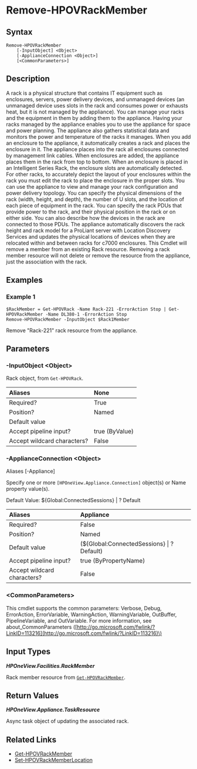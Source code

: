 ﻿---
description: Remove a member resource from a rack.
---

# Remove-HPOVRackMember

## Syntax

```text
Remove-HPOVRackMember
    [-InputObject] <Object>
    [-ApplianceConnection <Object>]
    [<CommonParameters>]
```

## Description

A rack is a physical structure that contains IT equipment such as enclosures, servers, power delivery devices, and unmanaged devices (an unmanaged device uses slots in the rack and consumes power or exhausts heat, but it is not managed by the appliance). You can manage your racks and the equipment in them by adding them to the appliance. Having your racks managed by the appliance enables you to use the appliance for space and power planning. The appliance also gathers statistical data and monitors the power and temperature of the racks it manages.
 When you add an enclosure to the appliance, it automatically creates a rack and places the enclosure in it. The appliance places into the rack all enclosures connected by management link cables. When enclosures are added, the appliance places them in the rack from top to bottom. When an enclosure is placed in an Intelligent Series Rack, the enclosure slots are automatically detected. For other racks, to accurately depict the layout of your enclosures within the rack you must edit the rack to place the enclosure in the proper slots.
 You can use the appliance to view and manage your rack configuration and power delivery topology. You can specify the physical dimensions of the rack (width, height, and depth), the number of U slots, and the location of each piece of equipment in the rack. You can specify the rack PDUs that provide power to the rack, and their physical position in the rack or on either side. You can also describe how the devices in the rack are connected to those PDUs.
 The appliance automatically discovers the rack height and rack model for a ProLiant server with Location Discovery Services and updates the physical locations of devices when they are relocated within and between racks for c7000 enclosures.
 This Cmdlet will remove a member from an existing Rack resource.  Removing a rack member resource will not delete or remove the resource from the appliance, just the association with the rack. 

## Examples

###  Example 1 

```text
$RackMember = Get-HPOVRack -Name Rack-221 -ErrorAction Stop | Get-HPOVRackMember -Name DL380-1 -ErrorAction Stop
Remove-HPOVRackMember -InputObject $Rack1Member
```

Remove "Rack-221" rack resource from the appliance.

## Parameters

### -InputObject &lt;Object&gt;

Rack object, from `Get-HPOVRack`.

| Aliases | None |
| :--- | :--- |
| Required? | True |
| Position? | Named |
| Default value |  |
| Accept pipeline input? | true (ByValue) |
| Accept wildcard characters? | False |

### -ApplianceConnection &lt;Object&gt;

Aliases [-Appliance]

Specify one or more `[HPOneView.Appliance.Connection]` object(s) or Name property value(s).

Default Value: ${Global:ConnectedSessions} | ? Default

| Aliases | Appliance |
| :--- | :--- |
| Required? | False |
| Position? | Named |
| Default value | (${Global:ConnectedSessions} &vert; ? Default) |
| Accept pipeline input? | true (ByPropertyName) |
| Accept wildcard characters? | False |

### &lt;CommonParameters&gt;

This cmdlet supports the common parameters: Verbose, Debug, ErrorAction, ErrorVariable, WarningAction, WarningVariable, OutBuffer, PipelineVariable, and OutVariable. For more information, see about\_CommonParameters \([http://go.microsoft.com/fwlink/?LinkID=113216](http://go.microsoft.com/fwlink/?LinkID=113216)\)

## Input Types

_**HPOneView.Facilities.RackMember**_

Rack member resource from [`Get-HPOVRackMember`](get-hpovrackmember.md).


## Return Values

_**HPOneView.Appliance.TaskResource**_

Async task object of updating the associated rack.


## Related Links

* [Get-HPOVRackMember](get-hpovrackmember.md)
* [Set-HPOVRackMemberLocation](set-hpovrackmemberlocation.md)

